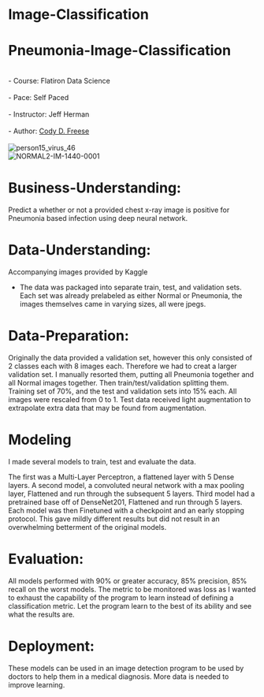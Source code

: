 # Image-Classification

# Pneumonia-Image-Classification
<br>- Course: Flatiron Data Science </br>
<br>- Pace: Self Paced </br>
<br>- Instructor: Jeff Herman </br>
<br>- Author: [Cody D. Freese](mailto:c_freese@ymail.com) </br>
<br>
![person15_virus_46](https://user-images.githubusercontent.com/63601020/128217778-7b4b21c5-e2bf-4a11-8990-8a3dad790675.jpeg)
<br>
![NORMAL2-IM-1440-0001](https://user-images.githubusercontent.com/63601020/128217866-3e85a53e-0410-4fbc-9c8d-f2d9bf7a7220.jpeg)



# Business-Understanding:
Predict a whether or not a provided chest x-ray image is positive for Pneumonia based infection using deep neural network.

# Data-Understanding:
Accompanying images provided by Kaggle
- The data was packaged into separate train, test, and validation sets. Each set was already prelabeled as either Normal or Pneumonia, the images themselves came in varying sizes, all were jpegs.

# Data-Preparation:
Originally the data provided a validation set, however this only consisted of 2 classes each with 8 images each. Therefore we had to creat a larger validation set. I manually resorted them, putting all Pneumonia together and all Normal images together. Then train/test/validation splitting them. Training set of 70%, and the test and validation sets into 15% each. All images were rescaled from 0 to 1. Test data received light augmentation to extrapolate extra data that may be found from augmentation.

# Modeling
I made several models to train, test and evaluate the data. 

The first was a Multi-Layer Perceptron, a flattened layer with 5 Dense layers. 
A second model, a convoluted neural network with a max pooling layer, Flattened and run through the subsequent 5 layers.
Third model had a pretrained base off of DenseNet201, Flattened and run through 5 layers.
Each model was then Finetuned with a checkpoint and an early stopping protocol. This gave mildly different results but did not result in an overwhelming betterment of the original models.

# Evaluation:
All models performed with 90% or greater accuracy, 85% precision, 85% recall on the worst models. The metric to be monitored was loss as I wanted to exhaust the capability of the program to learn instead of defining a classification metric. Let the program learn to the best of its ability and see what the results are.

# Deployment:
These models can be used in an image detection program to be used by doctors to help them in a medical diagnosis. More data is needed to improve learning. 
